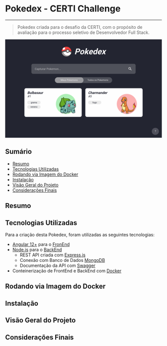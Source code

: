 # Pokedex - CERTI Challenge
---

> Pokedex criada para o desafio da CERTI, com o propósito de avaliação para o processo seletivo de Desenvolvedor Full Stack.

![Screenshot da Aplicação](./.github/images/screenshot.png)

## Sumário
- [Resumo](#resumo)
- [Tecnologias Utilizadas](#tecnologias-utilizadas)
- [Rodando via Imagem do Docker](#rodando-via-imagem-do-docker)
- [Instalação](#instalação)
- [Visão Geral do Projeto](#visão-geral-do-projeto)
- [Considerações Finais](#considerações-finais)


## Resumo


## Tecnologias Utilizadas

Para a criação desta Pokedex, foram utilizadas as seguintes tecnologias:
- [Angular 12+](https://angular.io/) para o [FronEnd](https://github.com/TaylorHo/pokedex/tree/master/frontend)
- [Node.js](https://nodejs.dev/) para o [BackEnd](https://github.com/TaylorHo/pokedex/tree/master/server)
  - REST API criada com [Express.js](https://expressjs.com/)
  - Conexão com Banco de Dados [MongoDB](https://www.mongodb.com/)
  - Documentação da API com [Swagger](https://swagger.io/)
- Conteinerização de FrontEnd e BackEnd com [Docker](https://www.docker.com/)


## Rodando via Imagem do Docker


## Instalação


## Visão Geral do Projeto


## Considerações Finais
